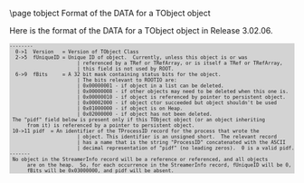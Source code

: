 \page tobject Format of the DATA for a TObject object

Here is the format of the DATA for a TObject object in Release 3.02.06.

<div style="background-color: lightgrey; font-size: 0.9vw;"><pre>
--------
  0->1  Version   = Version of TObject Class
  2->5  fUniqueID = Unique ID of object.  Currently, unless this object is or was
                       | referenced by a TRef or TRefArray, or is itself a TRef or TRefArray,
                       | this field is not used by ROOT.
  6->9  fBits     = A 32 bit mask containing status bits for the object.
                       | The bits relevant to ROOTIO are:
                       | 0x00000001 - if object in a list can be deleted.
                       | 0x00000008 - if other objects may need to be deleted when this one is.
                       | 0x00000010 - if object is referenced by pointer to persistent object.
                       | 0x00002000 - if object ctor succeeded but object shouldn't be used
                       | 0x01000000 - if object is on Heap.
                       | 0x02000000 - if object has not been deleted.
 The "pidf" field below is present only if this TObject object (or an object inheriting
      from it) is referenced by a pointer to persistent object.
 10->11 pidf  = An identifier of the TProcessID record for the process that wrote the
                       | object. This identifier is an unsigned short.  The relevant record
                       | has a name that is the string "ProcessID" concatenated with the ASCII
                       | decimal representation of "pidf" (no leading zeros).  0 is a valid pidf.
-------
 No object in the StreamerInfo record will be a reference or referenced, and all objects
      are on the heap.  So, for each occurrence in the StreamerInfo record, fUniqueID will be 0,
      fBits will be 0x03000000, and pidf will be absent.
</pre></div>
